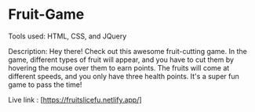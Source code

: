 # Fruit-Game

Tools used:  HTML, CSS, and JQuery

Description:  Hey there! Check out this awesome fruit-cutting game. In the game, different types of fruit will appear, and you have to cut them by hovering the mouse over them to earn points. The fruits will come at different speeds, and you only have three health points. It's a super fun game to pass the time!

Live link : [https://fruitslicefu.netlify.app/]
